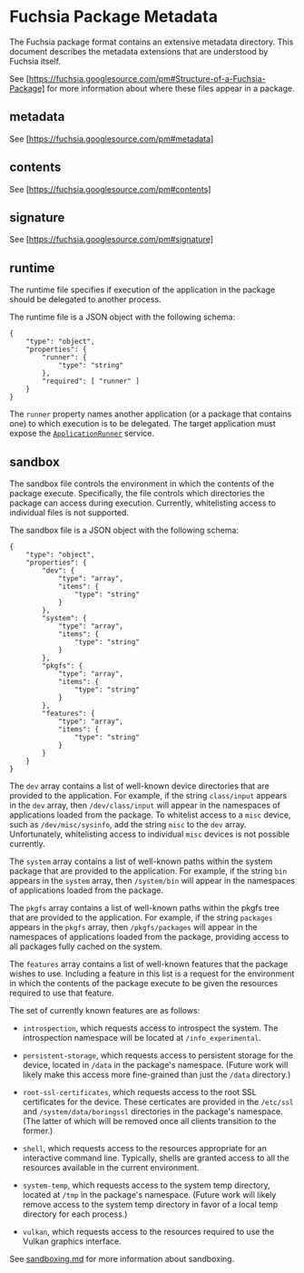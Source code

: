 # Fuchsia Package Metadata

The Fuchsia package format contains an extensive metadata directory. This
document describes the metadata extensions that are understood by Fuchsia
itself.

See [https://fuchsia.googlesource.com/pm#Structure-of-a-Fuchsia-Package] for
more information about where these files appear in a package.

## metadata

See [https://fuchsia.googlesource.com/pm#metadata]

## contents

See [https://fuchsia.googlesource.com/pm#contents]

## signature

See [https://fuchsia.googlesource.com/pm#signature]

## runtime

The runtime file specifies if execution of the application in the package
should be delegated to another process.

The runtime file is a JSON object with the following schema:

```
{
    "type": "object",
    "properties": {
        "runner": {
            "type": "string"
        },
        "required": [ "runner" ]
    }
}
```

The `runner` property names another application (or a package that contains
one) to which execution is to be delegated. The target application must expose
the [`ApplicationRunner`][application-runner] service.

## sandbox

The sandbox file controls the environment in which the contents of the package
execute. Specifically, the file controls which directories the package can
access during execution. Currently, whitelisting access to individual files is
not supported.

The sandbox file is a JSON object with the following schema:

```
{
    "type": "object",
    "properties": {
        "dev": {
            "type": "array",
            "items": {
                "type": "string"
            }
        },
        "system": {
            "type": "array",
            "items": {
                "type": "string"
            }
        },
        "pkgfs": {
            "type": "array",
            "items": {
                "type": "string"
            }
        },
        "features": {
            "type": "array",
            "items": {
                "type": "string"
            }
        }
    }
}
```

The `dev` array contains a list of well-known device directories that are
provided to the application. For example, if the string `class/input` appears in
the `dev` array, then `/dev/class/input` will appear in the namespaces of applications
loaded from the package. To whitelist access to a `misc` device, such as
`/dev/misc/sysinfo`, add the string `misc` to the `dev` array. Unfortunately,
whitelisting access to individual `misc` devices is not possible currently.

The `system` array contains a list of well-known paths within the system package
that are provided to the application. For example, if the string `bin` appears
in the `system` array, then `/system/bin` will appear in the namespaces of
applications loaded from the package.

The `pkgfs` array contains a list of well-known paths within the pkgfs tree
that are provided to the application. For example, if the string `packages`
appears in the `pkgfs` array, then `/pkgfs/packages` will appear in the
namespaces of applications loaded from the package, providing access to all
packages fully cached on the system.

The `features` array contains a list of well-known features that the package
wishes to use. Including a feature in this list is a request for the environment
in which the contents of the package execute to be given the resources required
to use that feature.

The set of currently known features are as follows:

- `introspection`, which requests access to introspect the system. The
  introspection namespace will be located at `/info_experimental`.

- `persistent-storage`, which requests access to persistent storage for the
  device, located in `/data` in the package's namespace. (Future work will
  likely make this access more fine-grained than just the `/data` directory.)

- `root-ssl-certificates`, which requests access to the root SSL certificates
  for the device. These certicates are provided in the `/etc/ssl` and
  `/system/data/boringssl` directories in the package's namespace. (The latter
  of which will be removed once all clients transition to the former.)

- `shell`, which requests access to the resources appropriate for an interactive
  command line. Typically, shells are granted access to all the resources
  available in the current environment.

- `system-temp`, which requests access to the system temp directory, located at
  `/tmp` in the package's namespace. (Future work will likely remove access to
  the system temp directory in favor of a local temp directory for each
  process.)

- `vulkan`, which requests access to the resources required to use the Vulkan
  graphics interface.

See [sandboxing.md](sandboxing.md) for more information about sandboxing.


[application-runner]: https://fuchsia.googlesource.com/garnet/+/master/public/lib/app/fidl/application_runner.fidl
